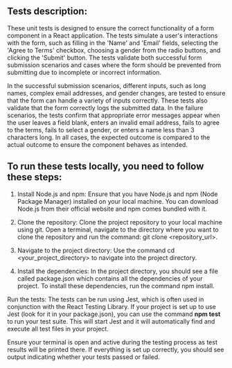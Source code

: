 ## Tests description:

These unit tests is designed to ensure the correct functionality of a form component in a React application. The tests simulate a user's interactions with the form, such as filling in the 'Name' and 'Email' fields, selecting the 'Agree to Terms' checkbox, choosing a gender from the radio buttons, and clicking the 'Submit' button. The tests validate both successful form submission scenarios and cases where the form should be prevented from submitting due to incomplete or incorrect information.

In the successful submission scenarios, different inputs, such as long names, complex email addresses, and gender changes, are tested to ensure that the form can handle a variety of inputs correctly. These tests also validate that the form correctly logs the submitted data. In the failure scenarios, the tests confirm that appropriate error messages appear when the user leaves a field blank, enters an invalid email address, fails to agree to the terms, fails to select a gender, or enters a name less than 3 characters long. In all cases, the expected outcome is compared to the actual outcome to ensure the component behaves as intended.


## To run these tests locally, you need to follow these steps:
1. Install Node.js and npm: Ensure that you have Node.js and npm (Node Package Manager) installed on your local machine. You can download Node.js from their official website and npm comes bundled with it.

2. Clone the repository: Clone the project repository to your local machine using git. Open a terminal, navigate to the directory where you want to clone the repository and run the command: git clone <repository_url>.

3. Navigate to the project directory: Use the command cd <your_project_directory> to navigate into the project directory.

4. Install the dependencies: In the project directory, you should see a file called package.json which contains all the dependencies of your project. To install these dependencies, run the command npm install.

Run the tests: The tests can be run using Jest, which is often used in conjunction with the React Testing Library. If your project is set up to use Jest (look for it in your package.json), you can use the command **npm test** to run your test suite. This will start Jest and it will automatically find and execute all test files in your project.

Ensure your terminal is open and active during the testing process as test results will be printed there. If everything is set up correctly, you should see output indicating whether your tests passed or failed.